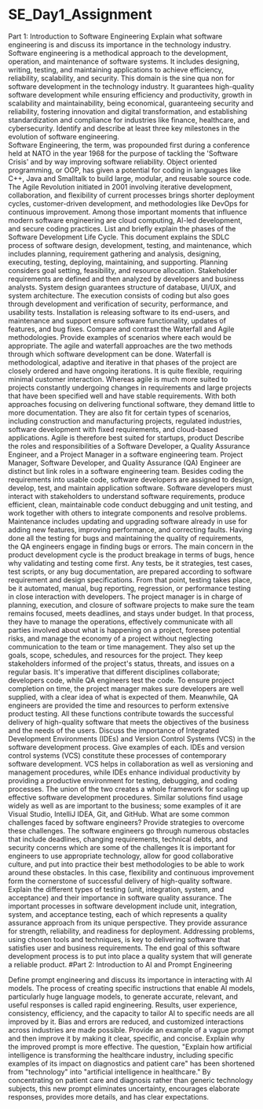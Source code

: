 # SE_Day1_Assignment
Part 1: Introduction to Software Engineering
Explain what software engineering is and discuss its importance in the technology industry. 
Software engineering is a methodical approach to the development, operation, and maintenance of software systems. It includes designing, writing, testing, and maintaining applications to achieve efficiency, reliability, scalability, and security. This domain is the sine qua non for software development in the technology industry. It guarantees high-quality software development while ensuring efficiency and productivity, growth in scalability and maintainability, being economical, guaranteeing security and reliability, fostering innovation and digital transformation, and establishing standardization and compliance for industries like finance, healthcare, and cybersecurity.
Identify and describe at least three key milestones in the evolution of software engineering.  
Software Engineering, the term, was propounded first during a conference held at NATO in the year 1968 for the purpose of tackling the 'Software Crisis' and by way improving software reliability. Object oriented programming, or OOP, has given a potential for coding in languages like C++, Java and Smalltalk to build large, modular, and reusable source code. The Agile Revolution initiated in 2001 involving iterative development, collaboration, and flexibility of current processes brings shorter deployment cycles, customer-driven development, and methodologies like DevOps for continuous improvement. Among those important moments that influence modern software engineering are cloud computing, AI-led development, and secure coding practices.
List and briefly explain the phases of the Software Development Life Cycle.
This document explains the SDLC process of software design, development, testing, and maintenance, which includes planning, requirement gathering and analysis, designing, executing, testing, deploying, maintaining, and supporting. Planning considers goal setting, feasibility, and resource allocation. Stakeholder requirements are defined and then analyzed by developers and business analysts. System design guarantees structure of database, UI/UX, and system architecture. The execution consists of coding but also goes through development and verification of security, performance, and usability tests. Installation is releasing software to its end-users, and maintenance and support ensure software functionality, updates of features, and bug fixes.
Compare and contrast the Waterfall and Agile methodologies. Provide examples of scenarios where each would be appropriate.
The agile and waterfall approaches are the two methods through which software development can be done. Waterfall is methodological, adaptive and iterative in that phases of the project are closely ordered and have ongoing iterations. It is quite flexible, requiring minimal customer interaction. Whereas agile is much more suited to projects constantly undergoing changes in requirements and large projects that have been specified well and have stable requirements. With both approaches focusing on delivering functional software, they demand little to more documentation. They are also fit for certain types of scenarios, including construction and manufacturing projects, regulated industries, software development with fixed requirements, and cloud-based applications. Agile is therefore best suited for startups, product 
Describe the roles and responsibilities of a Software Developer, a Quality Assurance Engineer, and a Project Manager in a software engineering team.
Project Manager, Software Developer, and Quality Assurance (QA) Engineer are distinct but link roles in a software engineering team. Besides coding the requirements into usable code, software developers are assigned to design, develop, test, and maintain application software.  Software developers must interact with stakeholders to understand software requirements, produce efficient, clean, maintainable code conduct debugging and unit testing, and work together with others to integrate components and resolve problems.  Maintenance includes updating and upgrading software already in use for adding new features, improving performance, and correcting faults.
Having done all the testing for bugs and maintaining the quality of requirements, the QA engineers engage in finding bugs or errors. The main concern in the product development cycle is the product breakage in terms of bugs, hence why validating and testing come first. Any tests, be it strategies, test cases, test scripts, or any bug documentation, are prepared according to software requirement and design specifications. From that point, testing takes place, be it automated, manual, bug reporting, regression, or performance testing in close interaction with developers.
The project manager is in charge of planning, execution, and closure of software projects to make sure the team remains focused, meets deadlines, and stays under budget. In that process, they have to manage the operations, effectively communicate with all parties involved about what is happening on a project, foresee potential risks, and manage the economy of a project without neglecting communication to the team or time management. They also set up the goals, scope, schedules, and resources for the project. They keep stakeholders informed of the project's status, threats, and issues on a regular basis.
It's imperative that different disciplines collaborate; developers code, while QA engineers test the code. To ensure project completion on time, the project manager makes sure developers are well supplied, with a clear idea of what is expected of them. Meanwhile, QA engineers are provided the time and resources to perform extensive product testing. All these functions contribute towards the successful delivery of high-quality software that meets the objectives of the business and the needs of the users.
Discuss the importance of Integrated Development Environments (IDEs) and Version Control Systems (VCS) in the software development process. Give examples of each.
IDEs and version control systems (VCS) constitute these processes of contemporary software development. VCS helps in collaboration as well as versioning and management procedures, while IDEs enhance individual productivity by providing a productive environment for testing, debugging, and coding processes. The union of the two creates a whole framework for scaling up effective software development procedures. Similar solutions find usage widely as well as are important to the business; some examples of it are Visual Studio, IntelliJ IDEA, Git, and GitHub.
What are some common challenges faced by software engineers? Provide strategies to overcome these challenges.
The software engineers go through numerous obstacles that include deadlines, changing requirements, technical debts, and security concerns which are some of the challenges It is important for engineers to use appropriate technology, allow for good collaborative culture, and put into practice their best methodologies to be able to work around these obstacles. In this case, flexibility and continuous improvement form the cornerstone of successful delivery of high-quality software.
Explain the different types of testing (unit, integration, system, and acceptance) and their importance in software quality assurance.
The important processes in software development include unit, integration, system, and acceptance testing, each of which represents a quality assurance approach from its unique perspective.  They provide assurance for strength, reliability, and readiness for deployment.  Addressing problems, using chosen tools and techniques, is key to delivering software that satisfies user and business requirements.  The end goal of this software development process is to put into place a quality system that will generate a reliable product.
#Part 2: Introduction to AI and Prompt Engineering

Define prompt engineering and discuss its importance in interacting with AI models.
The process of creating specific instructions that enable AI models, particularly huge language models, to generate accurate, relevant, and useful responses is called rapid engineering.  Results, user experience, consistency, efficiency, and the capacity to tailor AI to specific needs are all improved by it.  Bias and errors are reduced, and customized interactions across industries are made possible.
Provide an example of a vague prompt and then improve it by making it clear, specific, and concise. Explain why the improved prompt is more effective.
The question, "Explain how artificial intelligence is transforming the healthcare industry, including specific examples of its impact on diagnostics and patient care" has been shortened from "technology" into "artificial intelligence in healthcare."  By concentrating on patient care and diagnosis rather than generic technology subjects, this new prompt eliminates uncertainty, encourages elaborate responses, provides more details, and has clear expectations.
